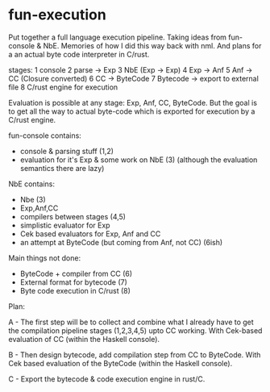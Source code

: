 # fun-execution

Put together a full language execution pipeline.  Taking ideas from fun-console & NbE.
Memories of how I did this way back with nml.  And plans for a an actual byte code
interpreter in C/rust.

stages:
1 console
2 parse -> Exp
3 NbE (Exp -> Exp)
4 Exp -> Anf
5 Anf -> CC (Closure converted)
6 CC -> ByteCode
7 Bytecode -> export to external file
8 C/rust engine for execution

Evaluation is possible at any stage: Exp, Anf, CC, ByteCode.  But the goal is to get all
the way to actual byte-code which is exported for execution by a C/rust engine.

fun-console contains:
- console & parsing stuff (1,2)
- evaluation for it's Exp & some work on NbE (3)
(although the evaluation semantics there are lazy)

NbE contains:
- Nbe (3)
- Exp,Anf,CC
- compilers between stages (4,5)
- simplistic evaluator for Exp
- Cek based evaluators for Exp, Anf and CC
- an attempt at ByteCode (but coming from Anf, not CC) (6ish)

Main things not done:
- ByteCode + compiler from CC (6)
- External format for bytecode (7)
- Byte code execution in C/rust (8)

Plan:

A - The first step will be to collect and combine what I already have to get the
compilation pipeline stages (1,2,3,4,5) upto CC working. With Cek-based evaluation of CC
(within the Haskell console).

B - Then design bytecode, add compilation step from CC to ByteCode. With Cek based
evaluation of the ByteCode (within the Haskell console).

C - Export the bytecode & code execution engine in rust/C.
